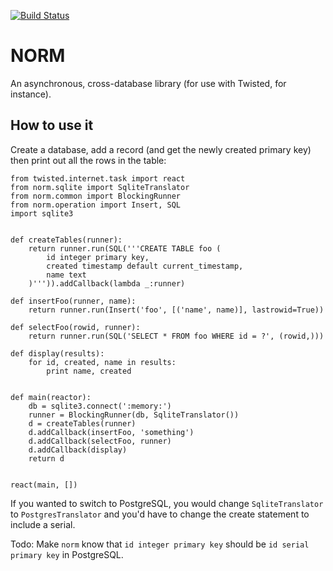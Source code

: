 [![Build Status](https://secure.travis-ci.org/iffy/norm.png?branch=master)](http://travis-ci.org/iffy/norm)

# NORM #

An asynchronous, cross-database library (for use with Twisted, for instance).


## How to use it ##

Create a database, add a record (and get the newly created primary key) then
print out all the rows in the table:

    from twisted.internet.task import react
    from norm.sqlite import SqliteTranslator
    from norm.common import BlockingRunner
    from norm.operation import Insert, SQL
    import sqlite3


    def createTables(runner):
        return runner.run(SQL('''CREATE TABLE foo (
            id integer primary key,
            created timestamp default current_timestamp,
            name text
        )''')).addCallback(lambda _:runner)

    def insertFoo(runner, name):
        return runner.run(Insert('foo', [('name', name)], lastrowid=True))

    def selectFoo(rowid, runner):
        return runner.run(SQL('SELECT * FROM foo WHERE id = ?', (rowid,)))

    def display(results):
        for id, created, name in results:
            print name, created


    def main(reactor):
        db = sqlite3.connect(':memory:')
        runner = BlockingRunner(db, SqliteTranslator())
        d = createTables(runner)
        d.addCallback(insertFoo, 'something')
        d.addCallback(selectFoo, runner)
        d.addCallback(display)
        return d


    react(main, [])


If you wanted to switch to PostgreSQL, you would change `SqliteTranslator` to
`PostgresTranslator` and you'd have to change the create statement to include
a serial.

Todo: Make `norm` know that `id integer primary key` should be
`id serial primary key` in PostgreSQL.
